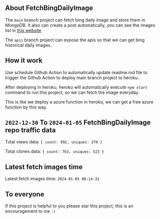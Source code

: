 ## About FetchBingDailyImage

The `main` branch project can fetch bing daily image and store them in MongoDB.
It also can create a post automatically, you can see the images list in [this website](https://oursalbum.netlify.app)

The `apis` branch project can expose the apis so that we can get bing historical daily images.

## How it work

Use schedule Github Action to automatically update readme.md file to trigger the Github Action to deploy main branch project to heroku.

After deploying in heroku, heroku will automatically execute `npm start` command to run this project, so we can fetch the image everyday.

This is like we deploy a azure function in heroku, we can get a free azure function by this way.

## `2022-12-30` To `2024-01-05` FetchBingDailyImage repo traffic data

Total views data: `{ count: 992, uniques: 270 }`

Total clones data: `{ count: 763, uniques: 523 }`

## Latest fetch images time

Latest fetch images time: `2024-01-05 08:14:32`

## To everyone

If this project is helpful to you please star this project, this is an encouragement to me `:)`



